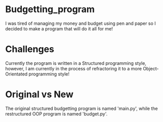 # Budgetting_program

I was tired of managing my money and budget using pen and paper so I decided to make a program that will do it all for me!

# Challenges

Currently the program is written in a Structured programming style, however, I am currently in the process of refractoring it to a more Object-Orientated programming style!

# Original vs New

The original structured budgetting program is named 'main.py', while the restructured OOP program is named 'budget.py'.
